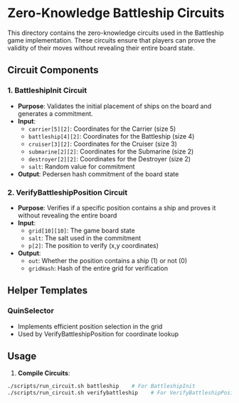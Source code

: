 # Zero-Knowledge Battleship Circuits

This directory contains the zero-knowledge circuits used in the Battleship game implementation. These circuits ensure that players can prove the validity of their moves without revealing their entire board state.

## Circuit Components

### 1. BattleshipInit Circuit
- **Purpose**: Validates the initial placement of ships on the board and generates a commitment.
- **Input**:
  - `carrier[5][2]`: Coordinates for the Carrier (size 5)
  - `battleship[4][2]`: Coordinates for the Battleship (size 4)
  - `cruiser[3][2]`: Coordinates for the Cruiser (size 3)
  - `submarine[2][2]`: Coordinates for the Submarine (size 2)
  - `destroyer[2][2]`: Coordinates for the Destroyer (size 2)
  - `salt`: Random value for commitment
- **Output**: Pedersen hash commitment of the board state

### 2. VerifyBattleshipPosition Circuit
- **Purpose**: Verifies if a specific position contains a ship and proves it without revealing the entire board
- **Input**:
  - `grid[10][10]`: The game board state
  - `salt`: The salt used in the commitment
  - `p[2]`: The position to verify (x,y coordinates)
- **Output**: 
  - `out`: Whether the position contains a ship (1) or not (0)
  - `gridHash`: Hash of the entire grid for verification

## Helper Templates

### QuinSelector
- Implements efficient position selection in the grid
- Used by VerifyBattleshipPosition for coordinate lookup

## Usage

1. **Compile Circuits**:
```bash
./scripts/run_circuit.sh battleship    # For BattleshipInit
./scripts/run_circuit.sh verifybattleship    # For VerifyBattleshipPosition
